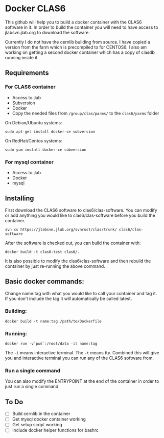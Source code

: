 # Docker CLAS6

This github will help you to build a docker container with the CLAS6 software in it.
In order to build the container you will need to have access to jlabsvn.jlab.org to download the software.

Currently I do not have the cernlib building from source.
I have copied a version from the farm which is precompiled to for CENTOS6.
I also am working on getting a second docker container which has a copy of clasdb running inside it.

## Requirements

### For CLAS6 container
* Access to jlab
* Subversion
* Docker
* Copy the needed files from `/group/clas/parms/` to the `clas6/parms` folder

On Debian/Ubuntu systems:
```
sudo apt-get install docker-ce subversion
```

On RedHat/Centos systems:
```
sudo yum install docker-ce subversion
```

### For mysql container
* Access to jlab
* Docker
* mysql

## Installing
First download the CLAS6 software to clas6/clas-software.
You can modify or add anything you would like to clas6/clas-software before you build the container.
```
svn co https://jlabsvn.jlab.org/svnroot/clas/trunk/ clas6/clas-software
```
After the software is checked out, you can build the container with:
```
docker build -t clas6:test clas6/.
```
It is also possible to modify the clas6/clas-software and then rebuild the container by just re-running the above command.

## Basic docker commands:
Change name:tag with what you would like to call your container and tag it. If
you don't include the tag it will automatically be called latest.

### Building:
```
docker build -t name:tag /path/to/Dockerfile
```
### Running:
```
docker run -v`pwd`:/root/data -it name:tag
```
The `-i` means interactive terminal.
The `-t` means tty.
Combined this will give you and interactive terminal you can run any of the CLAS6 software from.

### Run a single command

You can also modify the ENTRYPOINT at the end of the container in order to just run a single command.



## To Do
- [ ] Build cernlib in the container
- [ ] Get mysql docker container working
- [ ] Get setup script working
- [ ] Include docker helper functions for bashrc
